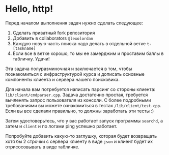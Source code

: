 # Hello, http!

Перед началом выполнения задач нужно сделать следующее:
1) Сделать приватный fork репозитория
2) Добавить в collaborators `@lexolordan`
3) Каждую новую часть поиска надо делать в отдельной ветке `t-[taskname]`
4) Если все в ветке хорошо, то мы ее замерджим и проставим баллы в табличку.
Удачи!

Эта задача полуразминочная и заключается в том, чтобы 
познакомиться с инфраструктурой курса и дописать основные компоненты
клиента и сервера нашего поисковика.

Для начала вам потребуется написать парсинг со стороны клиента:
`lib/client/cmdparser.cpp`. Задача достаточно простая, требуется вычленять
запрос пользователя из консоли. С более подробными требованиями вы можете
ознакомиться в тестах `/lib/client/test.cpp`. Если вы все сделали правильно,
 то должны заработать эти тесты :)
 
Затем удостоверьтесь, что у вас работает запуск программы `searchd`, а
затем и `client` и по логами ping успешно работает.

Попробуйте добавить какую-то заглушку, которая будет возвращать
хотя бы 2 строчки с сервера клиенту в виде `json` и клиент будет их
отрисосовывать в виде табличке.